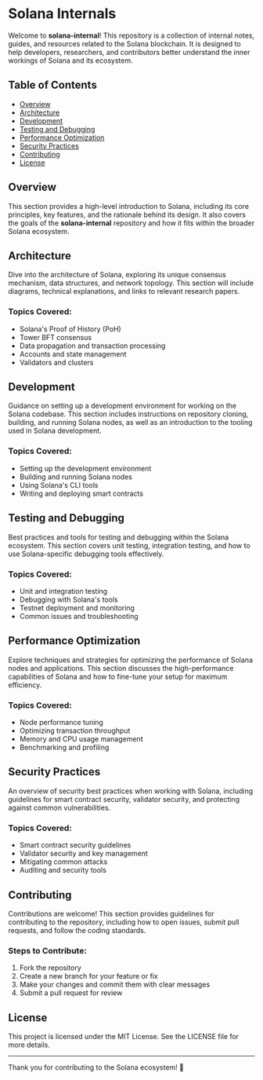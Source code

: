 # Solana Internals

Welcome to **solana-internal**! This repository is a collection of internal notes, guides, and resources related to the Solana blockchain. It is designed to help developers, researchers, and contributors better understand the inner workings of Solana and its ecosystem.

## Table of Contents

- [Overview](#overview)
- [Architecture](#architecture)
- [Development](#development)
- [Testing and Debugging](#testing-and-debugging)
- [Performance Optimization](#performance-optimization)
- [Security Practices](#security-practices)
- [Contributing](#contributing)
- [License](#license)

## Overview

This section provides a high-level introduction to Solana, including its core principles, key features, and the rationale behind its design. It also covers the goals of the **solana-internal** repository and how it fits within the broader Solana ecosystem.

## Architecture

Dive into the architecture of Solana, exploring its unique consensus mechanism, data structures, and network topology. This section will include diagrams, technical explanations, and links to relevant research papers.

### Topics Covered:
- Solana's Proof of History (PoH)
- Tower BFT consensus
- Data propagation and transaction processing
- Accounts and state management
- Validators and clusters

## Development

Guidance on setting up a development environment for working on the Solana codebase. This section includes instructions on repository cloning, building, and running Solana nodes, as well as an introduction to the tooling used in Solana development.

### Topics Covered:
- Setting up the development environment
- Building and running Solana nodes
- Using Solana's CLI tools
- Writing and deploying smart contracts

## Testing and Debugging

Best practices and tools for testing and debugging within the Solana ecosystem. This section covers unit testing, integration testing, and how to use Solana-specific debugging tools effectively.

### Topics Covered:
- Unit and integration testing
- Debugging with Solana's tools
- Testnet deployment and monitoring
- Common issues and troubleshooting

## Performance Optimization

Explore techniques and strategies for optimizing the performance of Solana nodes and applications. This section discusses the high-performance capabilities of Solana and how to fine-tune your setup for maximum efficiency.

### Topics Covered:
- Node performance tuning
- Optimizing transaction throughput
- Memory and CPU usage management
- Benchmarking and profiling

## Security Practices

An overview of security best practices when working with Solana, including guidelines for smart contract security, validator security, and protecting against common vulnerabilities.

### Topics Covered:
- Smart contract security guidelines
- Validator security and key management
- Mitigating common attacks
- Auditing and security tools

## Contributing

Contributions are welcome! This section provides guidelines for contributing to the repository, including how to open issues, submit pull requests, and follow the coding standards.

### Steps to Contribute:
1. Fork the repository
2. Create a new branch for your feature or fix
3. Make your changes and commit them with clear messages
4. Submit a pull request for review

## License

This project is licensed under the MIT License. See the LICENSE file for more details.

---

Thank you for contributing to the Solana ecosystem! 🚀
